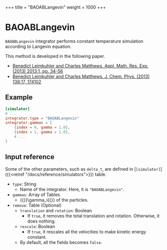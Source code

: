 +++
title = "BAOABLangevin"
weight = 1000
+++

# BAOABLangevin

`BAOABLangevin` integrator performs constant temperature simulation according to Langevin equation.

This method is developed in the following paper.

- [Benedict Leimkuhler and Charles Matthews. Appl. Math. Res. Exp. (2013) 2013:1, pp. 34-56](https://doi.org/10.1093/amrx/abs010)
- [Benedict Leimkuhler and Charles Matthews. J. Chem. Phys. (2013) 138:17, 174102](https://doi.org/10.1063/1.4802990)

## Example

```toml
[simulator]
# ...
integrator.type = "BAOABLangevin"
integrator.gammas = [
    {index = 0, gamma = 1.0},
    {index = 1, gamma = 1.0},
    # ...
]
```

## Input reference

Some of the other parameters, such as `delta_t`, are defined in [`[simulator]`]({{<relref "/docs/reference/simulators">}}) table.

- `type`: String
  - Name of the integrator. Here, it is `"BAOABLangevin"`.
- `gammas`: Array of Tables
  - {{<katex>}}\gamma_i{{</katex>}} of the particles.
- `remove`: Table (Optional)
  - `translation` and `rotation`: Boolean
    - If `true`, it removes the total translation and rotation. Otherwise, it does nothing.
  - `rescale`: Boolean
    - If `true`, it rescales all the velocities to make kinetic energy constant.
  - By default, all the fields becomes `false`.
